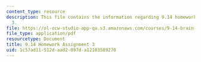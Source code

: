 ```yaml
---
content_type: resource
description: This file contains the information regarding 9.14 homework assignment
  3.
file: https://ol-ocw-studio-app-qa.s3.amazonaws.com/courses/9-14-brain-structure-and-its-origins-spring-2014/1c57ad11512daad2097da12103589270_MIT9_14S14_Homework3.pdf
file_type: application/pdf
resourcetype: Document
title: 9.14 Homework Assignment 3
uid: 1c57ad11-512d-aad2-097d-a12103589270
---
```

